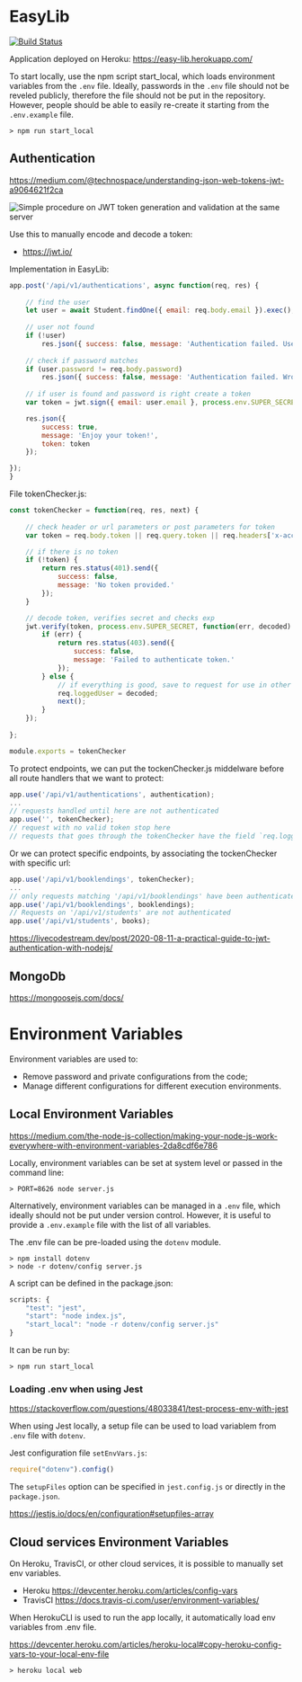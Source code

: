 # EasyLib

[![Build Status](https://travis-ci.org/2020-unitn-SE2/EasyLib.svg?branch=master)](https://travis-ci.org/2020-unitn-SE2/EasyLib)

Application deployed on Heroku:
https://easy-lib.herokuapp.com/

To start locally, use the npm script start_local, which loads environment variables from the `.env` file. Ideally, passwords in the `.env` file should not be reveled publicly, therefore the file should not be put in the repository. However, people should be able to easily re-create it starting from the `.env.example` file.

```shell
> npm run start_local
```



## Authentication

https://medium.com/@technospace/understanding-json-web-tokens-jwt-a9064621f2ca

![Simple procedure on JWT token generation and validation at the same server](https://miro.medium.com/max/700/1*7T41R0dSLEzssIXPHpvimQ.png)

Use this to manually encode and decode a token:
- https://jwt.io/

Implementation in EasyLib:

```javascript
app.post('/api/v1/authentications', async function(req, res) {
	
	// find the user
	let user = await Student.findOne({ email: req.body.email }).exec();
	
	// user not found
	if (!user)
        res.json({ success: false, message: 'Authentication failed. User not found.' });
	
	// check if password matches
	if (user.password != req.body.password)
		res.json({ success: false, message: 'Authentication failed. Wrong password.' });
	
	// if user is found and password is right create a token
	var token = jwt.sign({ email: user.email }, process.env.SUPER_SECRET, { expiresIn: 86400 });

	res.json({
		success: true,
		message: 'Enjoy your token!',
		token: token
	});

});
}
```

File tokenChecker.js:
```javascript
const tokenChecker = function(req, res, next) {
	
	// check header or url parameters or post parameters for token
	var token = req.body.token || req.query.token || req.headers['x-access-token'];

	// if there is no token
	if (!token) {
		return res.status(401).send({ 
			success: false,
			message: 'No token provided.'
		});
	}

	// decode token, verifies secret and checks exp
	jwt.verify(token, process.env.SUPER_SECRET, function(err, decoded) {			
		if (err) {
			return res.status(403).send({
				success: false,
				message: 'Failed to authenticate token.'
			});		
		} else {
			// if everything is good, save to request for use in other routes
			req.loggedUser = decoded;
			next();
		}
	});
	
};

module.exports = tokenChecker
```

To protect endpoints, we can put the tockenChecker.js middelware before all route handlers that we want to protect:
```javascript
app.use('/api/v1/authentications', authentication);
...
// requests handled until here are not authenticated
app.use('', tokenChecker);
// request with no valid token stop here
// requests that goes through the tokenChecker have the field `req.loggedUser` set to the decoded token
```
Or we can protect specific endpoints, by associating the tockenChecker with specific url:
```javascript
app.use('/api/v1/booklendings', tokenChecker);
...
// only requests matching '/api/v1/booklendings' have been authenticated by the tokenChecker
app.use('/api/v1/booklendings', booklendings);
// Requests on '/api/v1/students' are not authenticated
app.use('/api/v1/students', books);
```

https://livecodestream.dev/post/2020-08-11-a-practical-guide-to-jwt-authentication-with-nodejs/



## MongoDb

https://mongoosejs.com/docs/



# Environment Variables

Environment variables are used to:
- Remove password and private configurations from the code;
- Manage different configurations for different execution environments.

## Local Environment Variables

https://medium.com/the-node-js-collection/making-your-node-js-work-everywhere-with-environment-variables-2da8cdf6e786

Locally, environment variables can be set at system level or passed in the command line:

```shell
> PORT=8626 node server.js
```

Alternatively, environment variables can be managed in a `.env` file, which ideally should not be put under version control. However, it is useful to provide a `.env.example` file with the list of all variables.

The .env file can be pre-loaded using the `dotenv` module.

```shell
> npm install dotenv
> node -r dotenv/config server.js
```

A script can be defined in the package.json:

```javascript
scripts: {
    "test": "jest",
    "start": "node index.js",
    "start_local": "node -r dotenv/config server.js"
}
```

It can be run by:

```shell
> npm run start_local
```

### Loading .env when using Jest

https://stackoverflow.com/questions/48033841/test-process-env-with-jest

When using Jest locally, a setup file can be used to load variablem from `.env` file with `dotenv`.

Jest configuration file `setEnvVars.js`:
```javascript
require("dotenv").config()
```

The `setupFiles` option can be specified in `jest.config.js` or directly in the `package.json`.

https://jestjs.io/docs/en/configuration#setupfiles-array


## Cloud services Environment Variables

On Heroku, TravisCI, or other cloud services, it is possible to manually set env variables.

- Heroku https://devcenter.heroku.com/articles/config-vars
- TravisCI https://docs.travis-ci.com/user/environment-variables/

When HerokuCLI is used to run the app locally, it automatically load env variables from .env file.

https://devcenter.heroku.com/articles/heroku-local#copy-heroku-config-vars-to-your-local-env-file

```shell
> heroku local web
```
